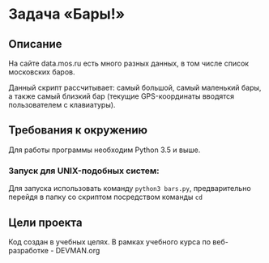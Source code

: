 # Задача «Бары!»
## Описание
На сайте data.mos.ru есть много разных данных, в том числе список московских баров.

Данный скрипт рассчитывает: самый большой, самый маленький бары, а также самый близкий бар (текущие GPS-координаты вводятся пользователем с клавиатуры).

## Требования к окружению
Для работы программы необходим Python 3.5 и выше.
### Запуск для UNIX-подобных систем:
Для запуска использовать команду `python3 bars.py`, предварительно перейдя в папку со скриптом посредством команды `cd`

## Цели проекта
Код создан в учебных целях. В рамках учебного курса по веб-разработке - DEVMAN.org
